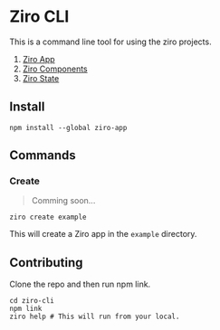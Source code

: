 # Ziro CLI

This is a command line tool for using the ziro projects.

1. [Ziro App](https://github.com/megazear7/ziro-app)
1. [Ziro Components](https://github.com/megazear7/ziro-components)
1. [Ziro State](https://github.com/megazear7/ziro-state)

## Install

```
npm install --global ziro-app
```

## Commands

### Create

> Comming soon...

```
ziro create example
```

This will create a Ziro app in the `example` directory.

## Contributing

Clone the repo and then run npm link.

```
cd ziro-cli
npm link
ziro help # This will run from your local.
```
